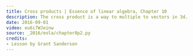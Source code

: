 ```yaml
---
title: Cross products | Essence of linear algebra, Chapter 10
description: The cross product is a way to multiple to vectors in 3d.  This video shows how to visualize what it means.
date: 2016-09-01
video: eu6i7WJeinw
source: _2016/eola/chapter8p2.py
credits:
- Lesson by Grant Sanderson
---
```

